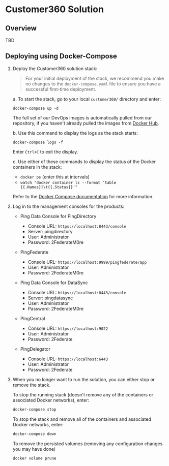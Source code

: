# Customer360 Solution

## Overview

TBD

## Deploying using Docker-Compose

1. Deploy the Customer360 solution stack:

   > For your initial deployment of the stack, we recommend you make no changes to the `docker-compose.yaml` file to ensure you have a successful first-time deployment.

   a. To start the stack, go to your local `customer360/` directory and enter:

   ```shell
   docker-compose up -d
   ```

   The full set of our DevOps images is automatically pulled from our repository, if you haven't already pulled the images from [Docker Hub](https://hub.docker.com/u/pingidentity/).

   b. Use this command to display the logs as the stack starts:

   ```shell
   docker-compose logs -f
   ```

   Enter `Ctrl+C` to exit the display.

   c. Use either of these commands to display the status of the Docker containers in the stack:

   * `docker ps` (enter this at intervals)
   * `watch "docker container ls --format 'table {{.Names}}\t{{.Status}}'"`

   Refer to the [Docker Compose documentation](https://docs.docker.com/compose/) for more information.

2. Log in to the management consoles for the products:

   * Ping Data Console for PingDirectory
     * Console URL: `https://localhost:8443/console`
     * Server: pingdirectory
     * User: Administrator
     * Password: 2FederateM0re

   * PingFederate
     * Console URL: `https://localhost:9999/pingfederate/app`
     * User: Administrator
     * Password: 2FederateM0re

   * Ping Data Console for DataSync
     * Console URL: `https://localhost:8443/console`
     * Server: pingdatasync
     * User: Administrator
     * Password: 2FederateM0re

   * PingCentral
     * Console URL: `https://localhost:9022`
     * User: Administrator
     * Password: 2Federate

   * PingDelegator
     * Console URL: `https://localhost:6443`
     * User: Administrator
     * Password: 2Federate

3. When you no longer want to run the solution, you can either stop or remove the stack.

   To stop the running stack (doesn't remove any of the containers or associated Docker networks), enter:

   ```bash
   docker-compose stop
   ```

   To stop the stack and remove all of the containers and associated Docker networks, enter:

   ```bash
   docker-compose down
   ```

   To remove the persisted volumes (removing any configuration changes you may have done)

   ```bash
   docker volume prune
   ```
